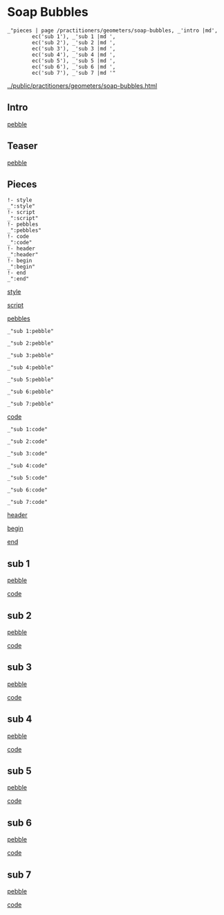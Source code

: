 # Soap Bubbles

    _"pieces | page /practitioners/geometers/soap-bubbles, _'intro |md',
            ec('sub 1'), _'sub 1 |md ',
            ec('sub 2'), _'sub 2 |md ',
            ec('sub 3'), _'sub 3 |md ',
            ec('sub 4'), _'sub 4 |md ',
            ec('sub 5'), _'sub 5 |md ',
            ec('sub 6'), _'sub 6 |md ',
            ec('sub 7'), _'sub 7 |md '"

[../public/practitioners/geometers/soap-bubbles.html](# "save:")


## Intro

[pebble]()

## Teaser

[pebble]()

## Pieces

    !- style
    _":style"
    !- script
    _":script"
    !- pebbles
    _":pebbles"
    !- code
    _":code"
    !- header
    _":header"
    !- begin
    _":begin"
    !- end
    _":end"

[style]() 

[script]()

[pebbles]()

    _"sub 1:pebble"

    _"sub 2:pebble"

    _"sub 3:pebble"

    _"sub 4:pebble"

    _"sub 5:pebble"

    _"sub 6:pebble"

    _"sub 7:pebble"



[code]()

    _"sub 1:code"

    _"sub 2:code"

    _"sub 3:code"

    _"sub 4:code"

    _"sub 5:code"

    _"sub 6:code"

    _"sub 7:code"



[header]()

[begin]()

[end]()

## sub 1




[pebble]()


[code]()


## sub 2




[pebble]()


[code]()


## sub 3




[pebble]()


[code]()


## sub 4




[pebble]()


[code]()


## sub 5




[pebble]()


[code]()


## sub 6




[pebble]()


[code]()


## sub 7




[pebble]()


[code]()


